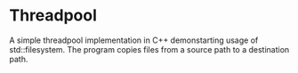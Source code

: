 # Threadpool

A simple threadpool implementation in C++ demonstarting usage of std::filesystem. The program copies files from a source path to a destination path.
